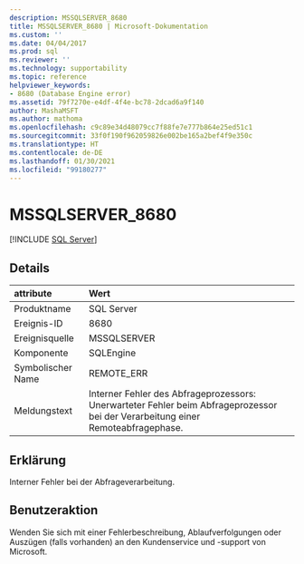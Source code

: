 ```yaml
---
description: MSSQLSERVER_8680
title: MSSQLSERVER_8680 | Microsoft-Dokumentation
ms.custom: ''
ms.date: 04/04/2017
ms.prod: sql
ms.reviewer: ''
ms.technology: supportability
ms.topic: reference
helpviewer_keywords:
- 8680 (Database Engine error)
ms.assetid: 79f7270e-e4df-4f4e-bc78-2dcad6a9f140
author: MashaMSFT
ms.author: mathoma
ms.openlocfilehash: c9c89e34d48079cc7f88fe7e777b864e25ed51c1
ms.sourcegitcommit: 33f0f190f962059826e002be165a2bef4f9e350c
ms.translationtype: HT
ms.contentlocale: de-DE
ms.lasthandoff: 01/30/2021
ms.locfileid: "99180277"
---
```

# <a name="mssqlserver_8680"></a>MSSQLSERVER_8680
 [!INCLUDE [SQL Server](../../includes/applies-to-version/sqlserver.md)]
  
## <a name="details"></a>Details  
  
| attribute | Wert |  
| :-------- | :---- |  
|Produktname|SQL Server|  
|Ereignis-ID|8680|  
|Ereignisquelle|MSSQLSERVER|  
|Komponente|SQLEngine|  
|Symbolischer Name|REMOTE_ERR|  
|Meldungstext|Interner Fehler des Abfrageprozessors: Unerwarteter Fehler beim Abfrageprozessor bei der Verarbeitung einer Remoteabfragephase.|  
  
## <a name="explanation"></a>Erklärung  
Interner Fehler bei der Abfrageverarbeitung.  
  
## <a name="user-action"></a>Benutzeraktion  
Wenden Sie sich mit einer Fehlerbeschreibung, Ablaufverfolgungen oder Auszügen (falls vorhanden) an den Kundenservice und -support von Microsoft.  
  
